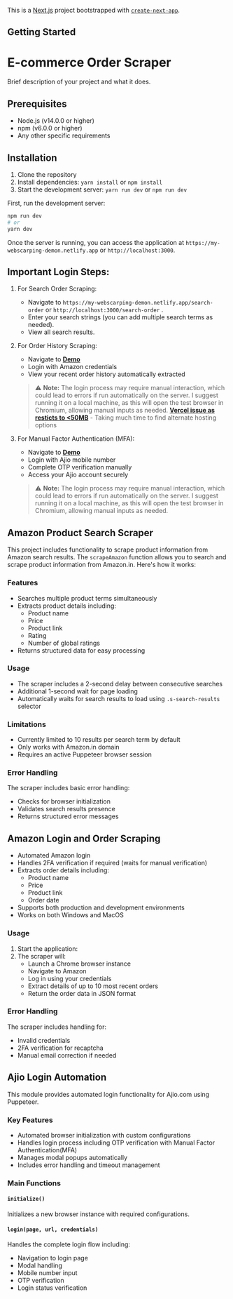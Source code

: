 This is a [Next.js](https://nextjs.org) project bootstrapped with [`create-next-app`](https://nextjs.org/docs/app/api-reference/cli/create-next-app).

## Getting Started

# E-commerce Order Scraper

Brief description of your project and what it does.

## Prerequisites

- Node.js (v14.0.0 or higher)
- npm (v6.0.0 or higher)
- Any other specific requirements

## Installation

1. Clone the repository
2. Install dependencies: `yarn install` or `npm install`
3. Start the development server: `yarn run dev` or `npm run dev`

First, run the development server:

```bash
npm run dev
# or
yarn dev
```
Once the server is running, you can access the application at `https://my-webscarping-demon.netlify.app` or `http://localhost:3000`.


## Important Login Steps:
1. For Search Order Scraping:
   - Navigate to `https://my-webscarping-demon.netlify.app/search-order` or `http://localhost:3000/search-order` .
   - Enter your search strings (you can add multiple search terms as needed).
   - View all search results.

2. For Order History Scraping:
   - Navigate to **[Demo](https://my-webscarping-demon.netlify.app/)**
   - Login with Amazon credentials
   - View your recent order history automatically extracted

    > ⚠️ **Note:** The login process may require manual interaction, which could lead to errors if run automatically on the server. I suggest running it on a local machine, as this will open the test browser in Chromium, allowing manual inputs as needed.
**[Vercel issue as resticts to <50MB](https://github.com/orgs/vercel/discussions/124)** - Taking much time to find alternate hosting options

3. For Manual Factor Authentication (MFA):
   - Navigate to  **[Demo](https://my-webscarping-demon.netlify.app/)**
   - Login with Ajio mobile number
   - Complete OTP verification manually
   - Access your Ajio account securely

    > ⚠️ **Note:** The login process may require manual interaction, which could lead to errors if run automatically on the server. I suggest running it on a local machine, as this will open the test browser in Chromium, allowing manual inputs as needed.

## Amazon Product Search Scraper
This project includes functionality to scrape product information from Amazon search results.
The `scrapeAmazon` function allows you to search and scrape product information from Amazon.in. Here's how it works:

### Features

- Searches multiple product terms simultaneously
- Extracts product details including:
  - Product name
  - Price
  - Product link
  - Rating
  - Number of global ratings
- Returns structured data for easy processing

### Usage

- The scraper includes a 2-second delay between consecutive searches
- Additional 1-second wait for page loading
- Automatically waits for search results to load using `.s-search-results` selector

### Limitations

- Currently limited to 10 results per search term by default
- Only works with Amazon.in domain
- Requires an active Puppeteer browser session

### Error Handling

The scraper includes basic error handling:
- Checks for browser initialization
- Validates search results presence
- Returns structured error messages


## Amazon Login and Order Scraping
- Automated Amazon login
- Handles 2FA verification if required (waits for manual verification)
- Extracts order details including:
  - Product name
  - Price
  - Product link
  - Order date
- Supports both production and development environments
- Works on both Windows and MacOS

### Usage

1. Start the application:
2. The scraper will:
   - Launch a Chrome browser instance
   - Navigate to Amazon
   - Log in using your credentials
   - Extract details of up to 10 most recent orders
   - Return the order data in JSON format

### Error Handling

The scraper includes handling for:
- Invalid credentials
- 2FA verification for recaptcha
- Manual email correction if needed


## Ajio Login Automation

This module provides automated login functionality for Ajio.com using Puppeteer.

### Key Features

- Automated browser initialization with custom configurations
- Handles login process including OTP verification with Manual Factor Authentication(MFA)
- Manages modal popups automatically
- Includes error handling and timeout management

### Main Functions

#### `initialize()`
Initializes a new browser instance with required configurations.


#### `login(page, url, credentials)`
Handles the complete login flow including:
- Navigation to login page
- Modal handling
- Mobile number input
- OTP verification
- Login status verification
